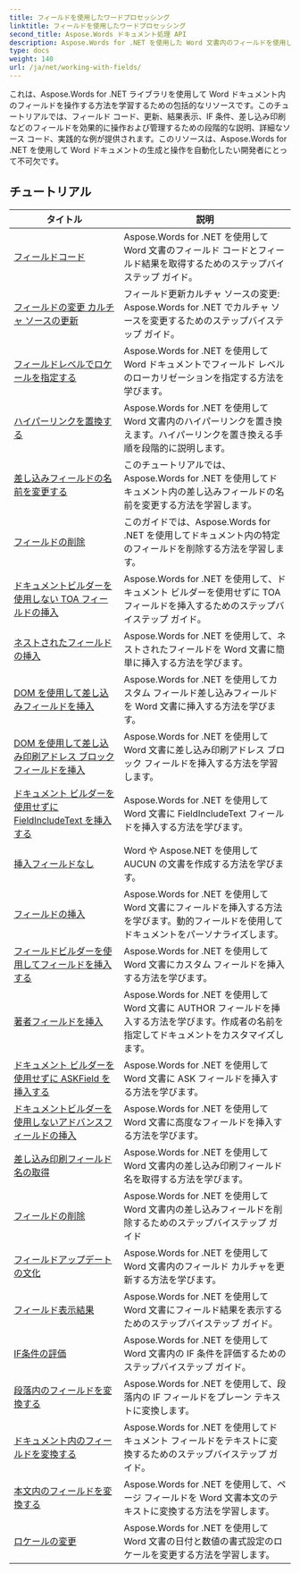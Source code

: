 ```yaml
---
title: フィールドを使用したワードプロセッシング
linktitle: フィールドを使用したワードプロセッシング
second_title: Aspose.Words ドキュメント処理 API
description: Aspose.Words for .NET を使用した Word 文書内のフィールドを使用したワード処理のための包括的なリソース。チュートリアル、例、詳細な説明。
type: docs
weight: 140
url: /ja/net/working-with-fields/
---
```

これは、Aspose.Words for .NET ライブラリを使用して Word ドキュメント内のフィールドを操作する方法を学習するための包括的なリソースです。このチュートリアルでは、フィールド コード、更新、結果表示、IF 条件、差し込み印刷などのフィールドを効果的に操作および管理するための段階的な説明、詳細なソース コード、実践的な例が提供されます。このリソースは、Aspose.Words for .NET を使用して Word ドキュメントの生成と操作を自動化したい開発者にとって不可欠です。

 ## チュートリアル
| タイトル | 説明 |
| --- | --- |
| [フィールドコード](./field-code/) | Aspose.Words for .NET を使用して Word 文書のフィールド コードとフィールド結果を取得するためのステップバイステップ ガイド。 |
| [フィールドの変更 カルチャ ソースの更新](./change-field-update-culture-source/) | フィールド更新カルチャ ソースの変更: Aspose.Words for .NET でカルチャ ソースを変更するためのステップバイステップ ガイド。|
| [フィールドレベルでロケールを指定する](./specify-locale-at-field-level/) | Aspose.Words for .NET を使用して Word ドキュメントでフィールド レベルのローカリゼーションを指定する方法を学びます。 |
| [ハイパーリンクを置換する](./replace-hyperlinks/) | Aspose.Words for .NET を使用して Word 文書内のハイパーリンクを置き換えます。ハイパーリンクを置き換える手順を段階的に説明します。 |
| [差し込みフィールドの名前を変更する](./rename-merge-fields/) | このチュートリアルでは、Aspose.Words for .NET を使用してドキュメント内の差し込みフィールドの名前を変更する方法を学習します。 |
| [フィールドの削除](./remove-field/) | このガイドでは、Aspose.Words for .NET を使用してドキュメント内の特定のフィールドを削除する方法を学習します。 |
| [ドキュメントビルダーを使用しない TOA フィールドの挿入](./insert-toafield-without-document-builder/) | Aspose.Words for .NET を使用して、ドキュメント ビルダーを使用せずに TOA フィールドを挿入するためのステップバイステップ ガイド。 |
| [ネストされたフィールドの挿入](./insert-nested-fields/) | Aspose.Words for .NET を使用して、ネストされたフィールドを Word 文書に簡単に挿入する方法を学びます。 |
| [DOM を使用して差し込みフィールドを挿入](./insert-merge-field-using-dom/) | Aspose.Words for .NET を使用してカスタム フィールド差し込みフィールドを Word 文書に挿入する方法を学びます。 |
| [DOM を使用して差し込み印刷アドレス ブロック フィールドを挿入](./insert-mail-merge-address-block-field-using-dom/) | Aspose.Words for .NET を使用して Word 文書に差し込み印刷アドレス ブロック フィールドを挿入する方法を学習します。 |
| [ドキュメント ビルダーを使用せずに FieldIncludeText を挿入する](./insert-field-include-text-without-document-builder/) | Aspose.Words for .NET を使用して Word 文書に FieldIncludeText フィールドを挿入する方法を学びます。 |
| [挿入フィールドなし](./insert-field-none/) | Word や Aspose.NET を使用して AUCUN の文書を作成する方法を学びます。 |
| [フィールドの挿入](./insert-field/) | Aspose.Words for .NET を使用して Word 文書にフィールドを挿入する方法を学びます。動的フィールドを使用してドキュメントをパーソナライズします。 |
| [フィールドビルダーを使用してフィールドを挿入する](./insert-field-using-field-builder/) | Aspose.Words for .NET を使用して Word 文書にカスタム フィールドを挿入する方法を学びます。 |
| [著者フィールドを挿入](./insert-author-field/) | Aspose.Words for .NET を使用して Word 文書に AUTHOR フィールドを挿入する方法を学びます。作成者の名前を指定してドキュメントをカスタマイズします。 |
| [ドキュメント ビルダーを使用せずに ASKField を挿入する](./insert-askfield-with-out-document-builder/) | Aspose.Words for .NET を使用して Word 文書に ASK フィールドを挿入する方法を学びます。 |
| [ドキュメントビルダーを使用しないアドバンスフィールドの挿入](./insert-advance-field-with-out-document-builder/) | Aspose.Words for .NET を使用して Word 文書に高度なフィールドを挿入する方法を学びます。 |
| [差し込み印刷フィールド名の取得](./get-mail-merge-field-names/) | Aspose.Words for .NET を使用して Word 文書内の差し込み印刷フィールド名を取得する方法を学びます。 |
| [フィールドの削除](./delete-fields/) | Aspose.Words for .NET を使用して Word 文書内の差し込みフィールドを削除するためのステップバイステップ ガイド |
| [フィールドアップデートの文化](./field-update-culture/) | Aspose.Words for .NET を使用して Word 文書内のフィールド カルチャを更新する方法を学びます。 |
| [フィールド表示結果](./field-display-results/) | Aspose.Words for .NET を使用して Word 文書にフィールド結果を表示するためのステップバイステップ ガイド。 |
| [IF条件の評価](./evaluate-ifcondition/) | Aspose.Words for .NET を使用して Word 文書内の IF 条件を評価するためのステップバイステップ ガイド。 |
| [段落内のフィールドを変換する](./convert-fields-in-paragraph/) | Aspose.Words for .NET を使用して、段落内の IF フィールドをプレーン テキストに変換します。 |
| [ドキュメント内のフィールドを変換する](./convert-fields-in-document/) | Aspose.Words for .NET を使用してドキュメント フィールドをテキストに変換するためのステップバイステップ ガイド。 |
| [本文内のフィールドを変換する](./convert-fields-in-body/) | Aspose.Words for .NET を使用して、ページ フィールドを Word 文書本文のテキストに変換する方法を学習します。 |
| [ロケールの変更](./change-locale/) | Aspose.Words for .NET を使用して Word 文書の日付と数値の書式設定のロケールを変更する方法を学習します。 |
